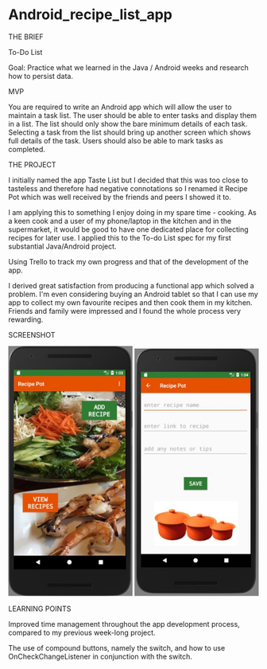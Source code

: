 # Android_recipe_list_app

THE BRIEF

To-Do List

Goal: Practice what we learned in the Java / Android weeks and research how to persist data.

MVP

You are required to write an Android app which will allow the user to maintain a task list. The user should be able to enter tasks and display them in a list. The list should only show the bare minimum details of each task. Selecting a task from the list should bring up another screen which shows full details of the task. Users should also be able to mark tasks as completed.


THE PROJECT

I initially named the app Taste List but I decided that this was too close to tasteless and therefore had negative connotations so I renamed it Recipe Pot which was well received by the friends and peers I showed it to.

I am applying this to something I enjoy doing in my spare time - cooking. As a keen cook and a user of my phone/laptop in the kitchen and in the supermarket, it would be good to have one dedicated place for collecting recipes for later use. I applied this to the To-do List spec for my first substantial Java/Android project.

Using Trello to track my own progress and that of the development of the app.

I derived great satisfaction from producing a functional app which solved a problem. I'm even considering buying an Android tablet so that I can use my app to collect my own favourite recipes and then cook them in my kitchen. Friends and family were impressed and I found the whole process very rewarding.


SCREENSHOT

<img src="https://github.com/reidch/Android_recipe_list_app/blob/master/Screenshots/screenshot_home_activity.jpeg" alt="Recipe Pot home activity" width="250" />


<img src="https://github.com/reidch/Android_recipe_list_app/blob/master/Screenshots/screenshot_add_recipe.jpeg" alt="Add Recipe activity" width="250" />

LEARNING POINTS

Improved time management throughout the app development process, compared to my previous week-long project.

The use of compound buttons, namely the switch, and how to use OnCheckChangeListener in conjunction with the switch.
